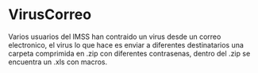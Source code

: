 # VirusCorreo
Varios usuarios del IMSS han contraido un virus  desde un correo electronico, el virus lo que hace es enviar a diferentes destinatarios una carpeta comprimida en .zip con diferentes contrasenas, dentro del .zip se encuentra un .xls con macros. 
